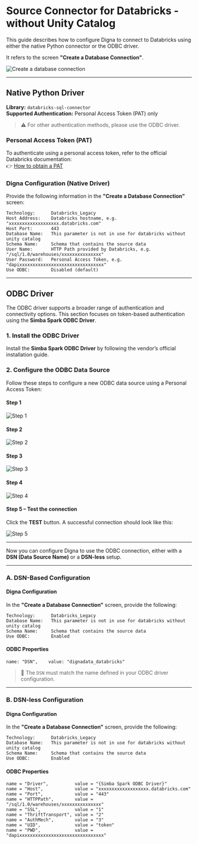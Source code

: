 # Source Connector for Databricks - without Unity Catalog

This guide describes how to configure Digna to connect to Databricks using either the native Python connector or the ODBC driver.

It refers to the screen **"Create a Database Connection"**.

![Create a database connection](images/data_source_config_input_mask.png)

---

## Native Python Driver

**Library:** `databricks-sql-connector`  
**Supported Authentication:** Personal Access Token (PAT) only

> ⚠️ For other authentication methods, please use the ODBC driver.

### Personal Access Token (PAT)

To authenticate using a personal access token, refer to the official Databricks documentation:  
👉 [How to obtain a PAT](https://docs.databricks.com/aws/en/dev-tools/auth/pat)

### Digna Configuration (Native Driver)

Provide the following information in the **"Create a Database Connection"** screen:

```
Technology:      Databricks_Legacy
Host Address:    Databricks hostname, e.g. "xxxxxxxxxxxxxxxxxxx.databricks.com"
Host Port:       443
Database Name:   This parameter is not in use for databricks without unity catalog
Schema Name:     Schema that contains the source data
User Name:       HTTP Path provided by Databricks, e.g. "/sql/1.0/warehouses/xxxxxxxxxxxxxxx"
User Password:   Personal Access Token, e.g. "dapixxxxxxxxxxxxxxxxxxxxxxxxxxxxxxxx"
Use ODBC:        Disabled (default)
```

---

## ODBC Driver

The ODBC driver supports a broader range of authentication and connectivity options. This section focuses on token-based authentication using the **Simba Spark ODBC Driver**.

### 1. Install the ODBC Driver

Install the **Simba Spark ODBC Driver** by following the vendor’s official installation guide.

### 2. Configure the ODBC Data Source

Follow these steps to configure a new ODBC data source using a Personal Access Token:

#### Step 1
![Step 1](images/databricks/create_odbc_data_source_step1.png)

#### Step 2
![Step 2](images/databricks/create_odbc_data_source_step2.png)

#### Step 3
![Step 3](images/databricks/create_odbc_data_source_step3.png)

#### Step 4
![Step 4](images/databricks/create_odbc_data_source_step4.png)

#### Step 5 – Test the connection

Click the **TEST** button. A successful connection should look like this:

![Step 5](images/databricks/create_odbc_data_source_step5.png)

---

Now you can configure Digna to use the ODBC connection, either with a **DSN (Data Source Name)** or a **DSN-less** setup.

---

### A. DSN-Based Configuration

#### Digna Configuration

In the **"Create a Database Connection"** screen, provide the following:

```
Technology:      Databricks_Legacy
Database Name:   This parameter is not in use for databricks without unity catalog
Schema Name:     Schema that contains the source data
Use ODBC:        Enabled
```

#### ODBC Properties

```
name: "DSN",    value: "dignadata_databricks"
```

> 🔹 The `DSN` must match the name defined in your ODBC driver configuration.

---

### B. DSN-less Configuration

#### Digna Configuration

In the **"Create a Database Connection"** screen, provide the following:

```
Technology:      Databricks_Legacy
Database Name:   This parameter is not in use for databricks without unity catalog
Schema Name:     Schema that contains the source data
Use ODBC:        Enabled
```

#### ODBC Properties

```
name = "Driver",          value = "{Simba Spark ODBC Driver}"
name = "Host",            value = "xxxxxxxxxxxxxxxxxxx.databricks.com"
name = "Port",            value = "443"
name = "HTTPPath",        value = "/sql/1.0/warehouses/xxxxxxxxxxxxxxx"
name = "SSL",             value = "1"
name = "ThriftTransport", value = "2"
name = "AuthMech",        value = "3"
name = "UID",             value = "token"
name = "PWD",             value = "dapixxxxxxxxxxxxxxxxxxxxxxxxxxxxxxxx"
```
